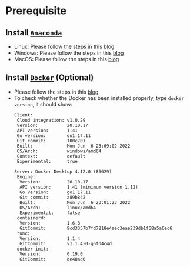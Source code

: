 # Prerequisite
## Install [`Anaconda`](https://www.anaconda.com/products/individual)
- Linux: Please follow the steps in this [blog](https://linuxize.com/post/how-to-install-anaconda-on-ubuntu-18-04/)
- Windows: Please follow the steps in this [blog](https://docs.anaconda.com/anaconda/install/mac-os/)
- MacOS: Please follow the steps in this [blog](https://docs.anaconda.com/anaconda/install/windows/)
## Install [`Docker`](https://docs.docker.com/) (Optional)
- Please follow the steps in this [blog](https://docs.docker.com/engine/install/)
- To check whether the Docker has been installed properly, type `docker version`, it should show:
  ```
  Client:
   Cloud integration: v1.0.29
   Version:           20.10.17
   API version:       1.41
   Go version:        go1.17.11
   Git commit:        100c701
   Built:             Mon Jun  6 23:09:02 2022
   OS/Arch:           windows/amd64
   Context:           default
   Experimental:      true

  Server: Docker Desktop 4.12.0 (85629)
   Engine:
    Version:          20.10.17
    API version:      1.41 (minimum version 1.12)
    Go version:       go1.17.11
    Git commit:       a89b842
    Built:            Mon Jun  6 23:01:23 2022
    OS/Arch:          linux/amd64
    Experimental:     false
   containerd:
    Version:          1.6.8
    GitCommit:        9cd3357b7fd7218e4aec3eae239db1f68a5a6ec6
   runc:
    Version:          1.1.4
    GitCommit:        v1.1.4-0-g5fd4c4d
   docker-init:
    Version:          0.19.0
    GitCommit:        de40ad0
  ```
